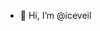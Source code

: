 - 👋 Hi, I’m @iceveil

<!---
iceveil/iceveil is a ✨ special ✨ repository because its `README.md` (this file) appears on your GitHub profile.
You can click the Preview link to take a look at your changes.
--->
